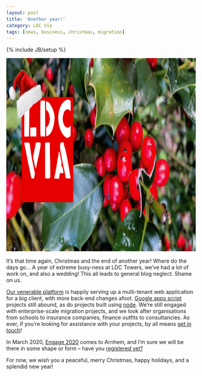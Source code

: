 ```yaml
---
layout: post
title: 'Another year!'
category: LDC Via
tags: [news, business, christmas, migration]
---
```


{% include JB/setup %}

<div class="full-header">
  <img src="/assets/img/blog/xmas-hdr-2019.png" alt="Header image: a Christmassy scene" title="A Christmassy scene" height="512px" width="1024px" />
</div>

It’s that time again, Christmas and the end of another year! Where do the days go… A year of extreme busy-ness at LDC Towers, we’ve had a lot of work on, and also a wedding! This all leads to general blog neglect. Shame on us.

[Our venerable platform](http://ldcvia.com/howdoesitwork.html) is happily serving up a multi-tenant web application for a big client, with more back-end changes afoot. [Google apps script](https://developers.google.com/apps-script/) projects still abound, as do projects built using [node](https://nodejs.org). We’re still engaged with enterprise-scale migration projects, and we look after organisations from schools to insurance companies, finance outfits to consultancies. As ever, if you’re looking for assistance with your projects, by all means [get in touch](mailto:info@ldcvia.com?subject=Website%20query)!

In March 2020, [Engage 2020](https://engage.ug/) comes to Arnhem, and I’m sure we will be there in some shape or form – have you [registered yet?](https://engage.ug/engage2.nsf/Pages/attend2020order)

For now, we wish you a peaceful, merry Christmas, happy holidays, and a splendid new year!
